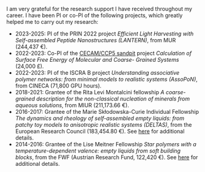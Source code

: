 <!--
.. title: Funding
.. slug: funding
.. date: 2023-07-17 18:25:27 UTC+02:00
.. tags: 
.. category: 
.. link: 
.. description: 
.. type: text
-->

I am very grateful for the research support I have received throughout my career. I have been PI or co-PI of the following projects, which greatly helped me to carry out my research:

* 2023-2025: PI of the PRIN 2022 project *Efficient Light Harvesting with Self-assembled Peptide Nanostructures (LANTERN)*, from MUR (244,437 €). 
* 2022-2023: Co-PI of the [CECAM/CCP5 sandpit](https://www.ccp5.ac.uk/cecam-ccp5-sandpits/) project *Calculation of Surface Free Energy of Molecular and Coarse- Grained Systems* (24,000 £).
* 2022-2023: PI of the ISCRA B project *Understanding associative polymer networks: from minimal models to realistic systems (AssoPoN)*, from CINECA (71,800 GPU hours).
* 2018-2021: Grantee of the Rita Levi Montalcini fellowship *A coarse-grained description for the non-classical nucleation of minerals from aqueous solutions*, from MIUR (211,173.66 €).
* 2016-2017: Grantee of the Marie Skłodowska-Curie Individual Fellowship *The dynamics and rheology of self-assembled empty liquids: from patchy toy models to anisotropic realistic systems (DELTAS)*, from the European Research Council (183,454.80 €). See [here](https://cordis.europa.eu/project/id/702298) for additional details.
* 2014-2016: Grantee of the Lise Meitner Fellowship *Star polymers with a temperature-dependent valence: empty liquids from soft building blocks*, from the FWF (Austrian Research Fund, 122,420 €). See [here](https://pf.fwf.ac.at/en/research-in-practice/project-finder/31810) for additional details.
